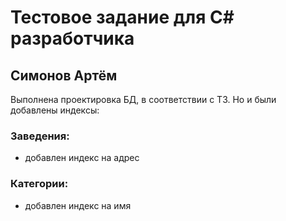 # Тестовое задание для С# разработчика
## Симонов Артём

Выполнена проектировка БД, в соответствии с ТЗ.
Но и были добавлены индексы:
### Заведения:
- добавлен индекс на адрес
### Категории:
- добавлен индекс на имя
